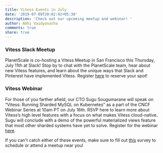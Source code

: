 ```yaml
---
title: Vitess Events in July
date: '2019-07-09T20:02:42+05:30'
description: 'Check out our upcoming meetup and webinar! '
author: Abhi Vaidyanatha
comments: true
share: true
---
```


### Vitess Slack Meetup

PlanetScale is co-hosting a Vitess Meetup in San Francisco this Thursday, July 11th at Slack! Stop by to chat with the PlanetScale team, hear about new Vitess features, and learn about the unique ways that Slack and Pinterest have implemented Vitess. Register [here](https://scalewithvitess.splashthat.com/) to reserve your spot!

### Vitess Webinar

For those of you farther afield, our CTO Sugu Sougumarane will speak on “Vitess: Running Sharded MySQL on Kubernetes” as a part of the CNCF Webinar Series at 10am PT on July 16th. RSVP here to learn more about Vitess’s high level features with a focus on what makes Vitess cloud-native. Sugu will conclude with a demo of the powerful materialized views feature that most other sharded systems have yet to solve. Register for the webinar [here](https://zoom.us/webinar/register/2915626272331/WN_gP9-PnN7QKG_Rzqo7ppkgQ).

If you can't catch either of these events, make sure to fill out [this](https://forms.gle/ZSdMakMjX26nRXkU9) survey to schedule or attend a meetup near you!

